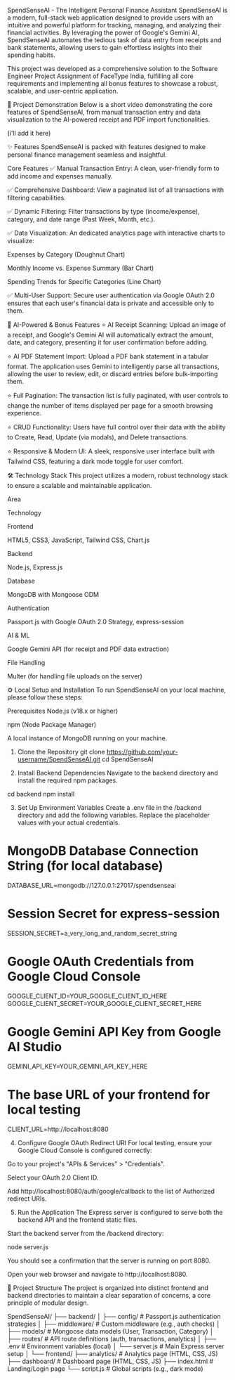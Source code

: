 SpendSenseAI - The Intelligent Personal Finance Assistant
SpendSenseAI is a modern, full-stack web application designed to provide users with an intuitive and powerful platform for tracking, managing, and analyzing their financial activities. By leveraging the power of Google's Gemini AI, SpendSenseAI automates the tedious task of data entry from receipts and bank statements, allowing users to gain effortless insights into their spending habits.

This project was developed as a comprehensive solution to the Software Engineer Project Assignment of FaceType India, fulfilling all core requirements and implementing all bonus features to showcase a robust, scalable, and user-centric application.

🎥 Project Demonstration
Below is a short video demonstrating the core features of SpendSenseAI, from manual transaction entry and data visualization to the AI-powered receipt and PDF import functionalities.

(i'll add it here)

✨ Features
SpendSenseAI is packed with features designed to make personal finance management seamless and insightful.

Core Features
✅ Manual Transaction Entry: A clean, user-friendly form to add income and expenses manually.

✅ Comprehensive Dashboard: View a paginated list of all transactions with filtering capabilities.

✅ Dynamic Filtering: Filter transactions by type (income/expense), category, and date range (Past Week, Month, etc.).

✅ Data Visualization: An dedicated analytics page with interactive charts to visualize:

Expenses by Category (Doughnut Chart)

Monthly Income vs. Expense Summary (Bar Chart)

Spending Trends for Specific Categories (Line Chart)

✅ Multi-User Support: Secure user authentication via Google OAuth 2.0 ensures that each user's financial data is private and accessible only to them.

🚀 AI-Powered & Bonus Features
⭐ AI Receipt Scanning: Upload an image of a receipt, and Google's Gemini AI will automatically extract the amount, date, and category, presenting it for user confirmation before adding.

⭐ AI PDF Statement Import: Upload a PDF bank statement in a tabular format. The application uses Gemini to intelligently parse all transactions, allowing the user to review, edit, or discard entries before bulk-importing them.

⭐ Full Pagination: The transaction list is fully paginated, with user controls to change the number of items displayed per page for a smooth browsing experience.

⭐ CRUD Functionality: Users have full control over their data with the ability to Create, Read, Update (via modals), and Delete transactions.

⭐ Responsive & Modern UI: A sleek, responsive user interface built with Tailwind CSS, featuring a dark mode toggle for user comfort.

🛠️ Technology Stack
This project utilizes a modern, robust technology stack to ensure a scalable and maintainable application.

Area

Technology

Frontend

HTML5, CSS3, JavaScript, Tailwind CSS, Chart.js

Backend

Node.js, Express.js

Database

MongoDB with Mongoose ODM

Authentication

Passport.js with Google OAuth 2.0 Strategy, express-session

AI & ML

Google Gemini API (for receipt and PDF data extraction)

File Handling

Multer (for handling file uploads on the server)

⚙️ Local Setup and Installation
To run SpendSenseAI on your local machine, please follow these steps:

Prerequisites
Node.js (v18.x or higher)

npm (Node Package Manager)

A local instance of MongoDB running on your machine.

1. Clone the Repository
git clone https://github.com/your-username/SpendSenseAI.git
cd SpendSenseAI

2. Install Backend Dependencies
Navigate to the backend directory and install the required npm packages.

cd backend
npm install

3. Set Up Environment Variables
Create a .env file in the /backend directory and add the following variables. Replace the placeholder values with your actual credentials.

# MongoDB Database Connection String (for local database)
DATABASE_URL=mongodb://127.0.0.1:27017/spendsenseai

# Session Secret for express-session
SESSION_SECRET=a_very_long_and_random_secret_string

# Google OAuth Credentials from Google Cloud Console
GOOGLE_CLIENT_ID=YOUR_GOOGLE_CLIENT_ID_HERE
GOOGLE_CLIENT_SECRET=YOUR_GOOGLE_CLIENT_SECRET_HERE

# Google Gemini API Key from Google AI Studio
GEMINI_API_KEY=YOUR_GEMINI_API_KEY_HERE

# The base URL of your frontend for local testing
CLIENT_URL=http://localhost:8080

4. Configure Google OAuth Redirect URI
For local testing, ensure your Google Cloud Console is configured correctly:

Go to your project's "APIs & Services" > "Credentials".

Select your OAuth 2.0 Client ID.

Add http://localhost:8080/auth/google/callback to the list of Authorized redirect URIs.

5. Run the Application
The Express server is configured to serve both the backend API and the frontend static files.

Start the backend server from the /backend directory:

node server.js

You should see a confirmation that the server is running on port 8080.

Open your web browser and navigate to http://localhost:8080.

📁 Project Structure
The project is organized into distinct frontend and backend directories to maintain a clear separation of concerns, a core principle of modular design.

SpendSenseAI/
├── backend/
│   ├── config/         # Passport.js authentication strategies
│   ├── middleware/     # Custom middleware (e.g., auth checks)
│   ├── models/         # Mongoose data models (User, Transaction, Category)
│   ├── routes/         # API route definitions (auth, transactions, analytics)
│   ├── .env            # Environment variables (local)
│   └── server.js       # Main Express server setup
│
└── frontend/
    ├── analytics/      # Analytics page (HTML, CSS, JS)
    ├── dashboard/      # Dashboard page (HTML, CSS, JS)
    ├── index.html      # Landing/Login page
    └── script.js       # Global scripts (e.g., dark mode)
